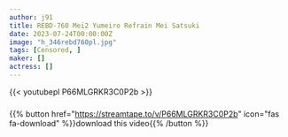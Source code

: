 ```yaml
---
author: j91
title: REBD-760 Mei2 Yumeiro Refrain Mei Satsuki
date: 2023-07-24T00:00:00Z
image: "h_346rebd760pl.jpg"
tags: [Censored, ]
maker: []
actress: []
---
```



{{< youtubepl P66MLGRKR3C0P2b >}}
###

{{% button href="https://streamtape.to/v/P66MLGRKR3C0P2b" icon="fas fa-download" %}}download this video{{% /button %}}
